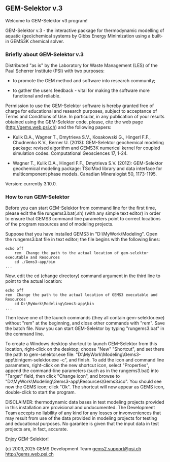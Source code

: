 
## GEM-Selektor v.3

Welcome to GEM-Selektor v3 program!

GEM-Selektor v.3 - the interactive package for thermodynamic modelling of aquatic (geo)chemical systems by Gibbs Energy Minimization using a built-in GEMS3K chemical solver.

### Briefly about GEM-Selektor v.3

Distributed "as is" by the Laboratory for Waste Management (LES) of the Paul Scherrer Institute (PSI) with two purposes:

* to promote the GEM method and software into research community;

* to gather the users feedback - vital for making the software more functional and reliable.

Permission to use the GEM-Selektor software is hereby granted free of charge for educational and research purposes, subject to acceptance of Terms and Conditions of Use. In particular, in any publication of your results obtained using the GEM-Selektor code, please, cite the web page (http://gems.web.psi.ch) and the following papers:

* Kulik D.A., Wagner T., Dmytrieva S.V., Kosakowski G., Hingerl F.F., Chudnenko K.V., Berner U. (2013): GEM-Selektor geochemical modeling package: revised algorithm and GEMS3K numerical kernel for coupled simulation codes. Computational Geosciences 17, 1-24.

* Wagner T., Kulik D.A., Hingerl F.F., Dmytrieva S.V. (2012): GEM-Selektor geochemical modeling package: TSolMod library and data interface for multicomponent phase models. Canadian Mineralogist 50, 1173-1195.

Version: currently 3.10.0.

### How to run GEM-Selektor

Before you can start GEM-Selektor from command line for the first time, please edit the file rungems3.bat(.sh) (with any simple text editor) in order to ensure that GEMS3 command line parameters point to correct locations of the program resources and of modeling projects.

Suppose that you have installed GEMS3 in "D:\MyWork\Modeling\". Open the rungems3.bat file in text editor; the file begins with the following lines:

	echo off
        rem  Change the path to the actual location of gem-selektor executable and Resources
        cd ./Gems3-app/bin
	...

Now, edit the cd (change directory) command argument in the third line to point to the actual location: 

	echo off
	rem  Change the path to the actual location of GEMS3 executable and Resources
        cd D:\MyWork\Modeling\Gems3-app\bin
	...

Then leave one of the launch commands (they all contain gem-selektor.exe) without "rem" at the beginning, and close other commands with "rem". Save the batch file. Now you can start GEM-Selektor by typing "rungems3.bat" in the command line. 

To create a Windows desktop shortcut to launch GEM-Selektor from this location, right-click on the desktop; choose "New" "Shortcut", and set there the path to gem-selektor.exe file: "D:\MyWork\Modeling\Gems3-app\bin\gem-selektor.exe -c", and finish. To add the icon and command line parameters, right-click on the new shortcut icon, select "Properties", append the command-line parameters (such as in the rungems3.bat) into "Target" field, then click "Change icon", and browse to
"D:\MyWork\Modeling\Gems3-app\Resources\Gems3.ico". You should see now the GEMS icon; click "Ok". The shortcut will now appear as GEMS icon, double-click to start the program. 

DISCLAIMER: thermodynamic data bases in test modeling projects provided in this installation are provisional and undocumented. The Development Team accepts no liability of any kind for any losses or invonveniences that may result from use of the data provided in modeling projects for testing and educational purposes. No garantee is given that the input data in test projects are, in fact, accurate. 

Enjoy GEM-Selektor!

(c) 2003,2025 GEMS Development Team
gems2.support@psi.ch
http://gems.web.psi.ch
 

